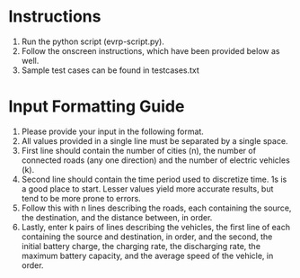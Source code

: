 # Instructions
  
  1. Run the python script (evrp-script.py).
  2. Follow the onscreen instructions, which have been provided below as well.
  3. Sample test cases can be found in testcases.txt

# Input Formatting Guide

  1. Please provide your input in the following format.
  2. All values provided in a single line must be separated by a single space.
  3. First line should contain the number of cities (n), the number of connected roads (any one direction) and the number of electric vehicles (k).
  4. Second line should contain the time period used to discretize time. 1s is a good place to start. Lesser values yield more accurate results, but tend to be more prone to     errors.
  5. Follow this with n lines describing the roads, each containing the source, the destination, and the distance between, in order.
  6. Lastly, enter k pairs of lines describing the vehicles, the first line of each containing the source and destination, in order, and the second, the initial battery charge, the charging rate, the discharging rate, the maximum battery capacity, and the average speed of the vehicle, in order.
